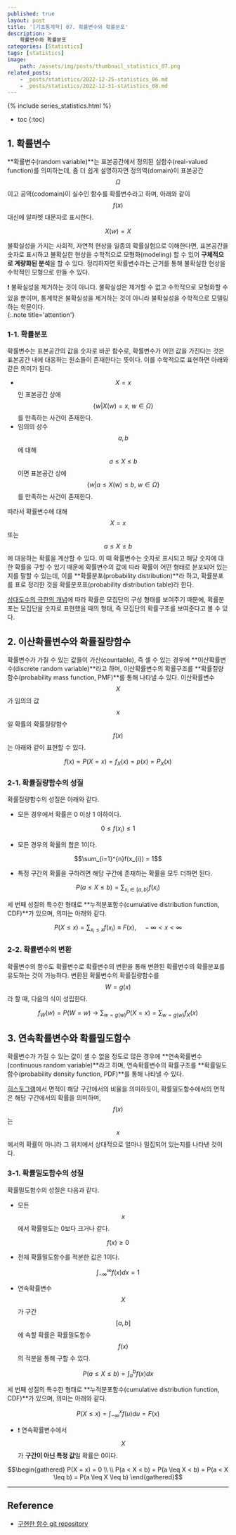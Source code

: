 ```yaml
---
published: true
layout: post
title: '[기초통계학] 07. 확률변수와 확률분포'
description: >
    확률변수와 확률분포
categories: [Statistics]
tags: [statistics]
image:
    path: /assets/img/posts/thumbnail_statistics_07.png
related_posts:
    - _posts/statistics/2022-12-25-statistics_06.md
    - _posts/statistics/2022-12-31-statistics_08.md
---
```

{% include series_statistics.html %}
* toc
{:toc}

## 1. 확률변수

**확률변수(random variable)**는 표본공간에서 정의된 실함수(real-valued function)를 의미하는데, 좀 더 쉽게 설명하자면 정의역(domain)이 표본공간 $$\Omega$$이고 공역(codomain)이 실수인 함수를 확률변수라고 하며, 아래와 같이 $$f(x)$$ 대신에 알파벳 대문자로 표시한다.  

$$X(w) = X$$

불확실성을 가지는 사회적, 자연적 현상을 일종의 확률실험으로 이해한다면, 표본공간을 숫자로 표시하고 불확실한 현상을 수학적으로 모형화(modeling) 할 수 있어 **구체적으로 계량화된 분석**을 할 수 있다. 정리하자면 확률변수라는 근거를 통해 불확실한 현상을 수학적인 모형으로 만들 수 있다.  

❗ 불확실성을 제거하는 것이 아니다. 불확실성은 제거할 수 없고 수학적으로 모형화할 수 있을 뿐이며, 통계학은 불확실성을 제거하는 것이 아니라 불확실성을 수학적으로 모델링 하는 학문이다.  
{:.note title='attention'}

### 1-1. 확률분포

확률변수는 표본공간의 값을 숫자로 바꾼 함수로, 확률변수가 어떤 값을 가진다는 것은 표본공간 내에 대응하는 원소들이 존재한다는 뜻이다. 이를 수학적으로 표현하면 아래와 같은 의미가 된다.  

- $$X = x$$ 인 표본공간 상에 $$\{ w \vert X(w) = x, \ w \in \Omega \}$$를 만족하는 사건이 존재한다.
- 임의의 상수 $$a, b$$에 대해 $$a \leq X \leq b$$ 이면 표본공간 상에 $$\{ w \vert a \leq X(w) \leq b, \ w \in \Omega \}$$를 만족하는 사건이 존재한다.

따라서 확률변수에 대해 $$X = x$$ 또는 $$a \leq X \leq b$$ 에 대응하는 확률을 계산할 수 있다. 이 때 확률변수는 숫자로 표시되고 해당 숫자에 대한 확률을 구할 수 있기 때문에 확률변수의 값에 따라 확률이 어떤 형태로 분포되어 있는지를 말할 수 있는데, 이를 **확률분포(probability distribution)**라 하고, 확률분포를 표로 정리한 것을 확률분포표(probability distribution table)라 한다.  

[상대도수의 극한의 개념](/statistics/statistics_05/#3-통계적-확률)에 따라 확률은 모집단의 구성 형태를 보여주기 때문에, 확률분포는 모집단을 숫자로 표현했을 때의 형태, 즉 모집단의 확률구조를 보여준다고 볼 수 있다.  

## 2. 이산확률변수와 확률질량함수

확률변수가 가질 수 있는 값들이 가산(countable), 즉 셀 수 있는 경우에 **이산확률변수(discrete random variable)**라고 하며, 이산확률변수의 확률구조를 **확률질량함수(probability mass function, PMF)**를 통해 나타낼 수 있다. 이산확률변수 $$X$$가 임의의 값 $$x$$일 확률의 확률질량함수 $$f(x)$$는 아래와 같이 표현할 수 있다.  

$$f(x) = P(X = x) = f_{X}(x) = p(x) = P_{X}(x)$$

### 2-1. 확률질량함수의 성질

확률질량함수의 성질은 아래와 같다.  

- 모든 경우에서 확률은 0 이상 1 이하이다.

$$0 \leq f(x_{i}) \leq 1$$

- 모든 경우의 확률의 합은 1이다.

$$\sum_{i=1}^{n}f(x_{i}) = 1$$

- 특정 구간의 확률을 구하려면 해당 구간에 존재하는 확률을 모두 더하면 된다.

$$P(a \leq X \leq b) = \sum_{x_{i} \in [a, b]} f(x_{i})$$

세 번째 성질의 특수한 형태로 **누적분포함수(cumulative distribution function, CDF)**가 있으며, 의미는 아래와 같다.  

$$P(X \leq x) = \sum_{x_{i} \leq x} f(x_{i}) \equiv F(x), \quad -\infty < x < \infty$$

### 2-2. 확률변수의 변환

확률변수의 함수도 확률변수로 확률변수의 변환을 통해 변환된 확률변수의 확률분포를 유도하는 것이 가능하다. 변환된 확률변수의 확률질량함수를 $$W = g(x)$$라 할 때, 다음의 식이 성립한다.  

$$f_{W}(w) = P(W = w) \ \to \ \sum_{w=g(w)}P(X = x) = \sum_{w=g(w)}f_{X}(x)$$

## 3. 연속확률변수와 확률밀도함수

확률변수가 가질 수 있는 값이 셀 수 없을 정도로 많은 경우에 **연속확률변수(continuous random variable)**라고 하며, 연속확률변수의 확률구조를 **확률밀도함수(probability density function, PDF)**를 통해 나타낼 수 있다.  

[히스토그램](/statistics/statistics_02/#4-히스토그램과-막대-그래프의-차이)에서 면적이 해당 구간에서의 비율을 의미하듯이, 확률밀도함수에서의 면적은 해당 구간에서의 확률을 의미하며, $$f(x)$$는 $$x$$에서의 확률이 아니라 그 위치에서 상대적으로 얼마나 밀집되어 있는지를 나타낸 것이다.  

### 3-1. 확률밀도함수의 성질

확률밀도함수의 성질은 다음과 같다.  

- 모든 $$x$$에서 확률밀도는 0보다 크거나 같다.

$$f(x) \geq 0$$

- 전체 확률밀도함수를 적분한 값은 1이다.

$$\int_{-\infty}^{\infty}f(x)dx = 1$$

- 연속확률변수 $$X$$가 구간 $$[a, b]$$에 속할 확률은 확률밀도함수 $$f(x)$$의 적분을 통해 구할 수 있다.

$$P(a \leq X \leq b) = \int_{a}^{b}f(x)dx$$

세 번째 성질의 특수한 형태로 **누적분포함수(cumulative distribution function, CDF)**가 있으며, 의미는 아래와 같다.  

$$P(X \leq x) = \int_{-\infty}^{x}f(u)du = F(x)$$

- ❗ 연속확률변수에서 $$X$$가 **구간이 아닌 특정 값**일 확률은 0이다.  

$$\begin{gathered}
P(X = x) = 0 \\
\\
P(a < X < b) = P(a \leq X < b) = P(a < X \leq b) = P(a \leq X \leq b)
\end{gathered}$$

---
## Reference
- [구현한 함수 git repository](https://github.com/djccnt15/mathematics)